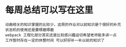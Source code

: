 # 每周总结可以写在这里

```
动画相关的知识掌握的比较少，这周的作业对以前知识是个很好的补充
状态机的使用还是要琢磨琢磨
webpack 工程化部分其实还是比较感兴趣迫切希望老师能多讲一点
工作暂时存在一定的休整时间 可以好好补一补以前的知识了
```